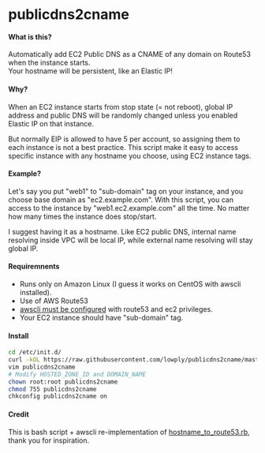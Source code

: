 publicdns2cname
===============

#### What is this?

Automatically add EC2 Public DNS as a CNAME of any domain on Route53 when the instance starts.  
Your hostname will be persistent, like an Elastic IP!

#### Why?

When an EC2 instance starts from stop state (= not reboot), global IP address and public DNS will be randomly changed unless you enabled Elastic IP on that instance.

But normally EIP is allowed to have 5 per account, so assigning them to each instance is not a best practice. This script make it easy to access specific instance with any hostname you choose, using EC2 instance tags.

#### Example?

Let's say you put "web1" to "sub-domain" tag on your instance, and you choose base domain as "ec2.example.com". With this script, you can access to the instance by "web1.ec2.example.com" all the time. No matter how many times the instance does stop/start.

I suggest having it as a hostname. Like EC2 public DNS, internal name resolving inside VPC will be local IP, while external name resolving will stay global IP.

#### Requiremnents

- Runs only on Amazon Linux (I guess it works on CentOS with awscli installed).
- Use of AWS Route53
- [awscli must be configured](http://docs.aws.amazon.com/cli/latest/userguide/cli-chap-getting-started.html) with route53 and ec2 privileges.
- Your EC2 instance should have "sub-domain" tag.

#### Install

```bash
cd /etc/init.d/
curl -kOL https://raw.githubusercontent.com/lowply/publicdns2cname/master/publicdns2cname
vim publicdns2cname
# Modify HOSTED_ZONE_ID and DOMAIN_NAME
chown root:root publicdns2cname
chmod 755 publicdns2cname
chkconfig publicdns2cname on
```

#### Credit

This is bash script + awscli re-implementation of [hostname_to_route53.rb](http://lab.tricorn.co.jp/y-kimura/4634), thank you for inspiration.
